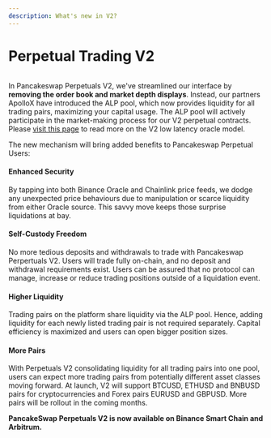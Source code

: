 ```yaml
---
description: What's new in V2?
---
```


# Perpetual Trading V2

<figure><img src="../../../.gitbook/assets/perpperp (1).png" alt=""><figcaption></figcaption></figure>

In Pancakeswap Perpetuals V2, we've streamlined our interface by **removing the order book and market depth displays**. Instead, our partners ApolloX have introduced the ALP pool, which now provides liquidity for all trading pairs, maximizing your capital usage. The ALP pool will actively participate in the market-making process for our V2 perpetual contracts. Please [visit this page](https://apollox-finance.gitbook.io/apollox-finance/welcome/trading-v2/powered-by-binance-oracle-and-chainlink) to read more on the V2 low latency oracle model.

The new mechanism will bring added benefits to Pancakeswap Perpetual Users:

#### Enhanced Security

By tapping into both Binance Oracle and Chainlink price feeds, we dodge any unexpected price behaviours due to manipulation or scarce liquidity from either Oracle source. This savvy move keeps those surprise liquidations at bay.

#### Self-Custody Freedom

No more tedious deposits and withdrawals to trade with Pancakeswap Perpertuals V2. Users will trade fully on-chain, and no deposit and withdrawal requirements exist. Users can be assured that no protocol can manage, increase or reduce trading positions outside of a liquidation event.

#### Higher Liquidity

Trading pairs on the platform share liquidity via the ALP pool. Hence, adding liquidity for each newly listed trading pair is not required separately. Capital efficiency is maximized and users can open bigger position sizes.

#### More Pairs

With Perpetuals V2 consolidating liquidity for all trading pairs into one pool, users can expect more trading pairs from potentially different asset classes moving forward. At launch, V2 will support BTCUSD, ETHUSD and BNBUSD pairs for cryptocurrencies and Forex pairs EURUSD and GBPUSD. More pairs will be rollout in the coming months.

**PancakeSwap Perpetuals V2 is now available on Binance Smart Chain and Arbitrum.**
